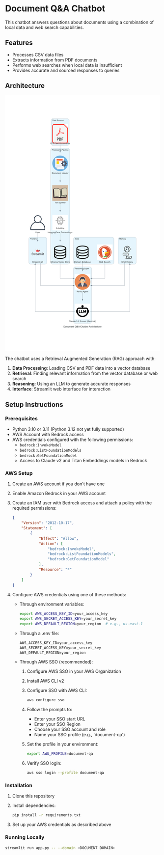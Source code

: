 # Document Q&A Chatbot

This chatbot answers questions about documents using a combination of local data and web search capabilities.

## Features

- Processes CSV data files
- Extracts information from PDF documents
- Performs web searches when local data is insufficient
- Provides accurate and sourced responses to queries

## Architecture

![Architecture Diagram](document_q&a_chatbot_architecture.png)

The chatbot uses a Retrieval Augmented Generation (RAG) approach with:

1. **Data Processing**: Loading CSV and PDF data into a vector database
2. **Retrieval**: Finding relevant information from the vector database or web search
3. **Reasoning**: Using an LLM to generate accurate responses
4. **Interface**: Streamlit web interface for interaction

## Setup Instructions

### Prerequisites

- Python 3.10 or 3.11 (Python 3.12 not yet fully supported)
- AWS Account with Bedrock access
- AWS credentials configured with the following permissions:
  - `bedrock:InvokeModel`
  - `bedrock:ListFoundationModels`
  - `bedrock:GetFoundationModel`
  - Access to Claude v2 and Titan Embeddings models in Bedrock

### AWS Setup

1. Create an AWS account if you don't have one
2. Enable Amazon Bedrock in your AWS account
3. Create an IAM user with Bedrock access and attach a policy with the required permissions:

   ```json
   {
       "Version": "2012-10-17",
       "Statement": [
           {
               "Effect": "Allow",
               "Action": [
                   "bedrock:InvokeModel",
                   "bedrock:ListFoundationModels",
                   "bedrock:GetFoundationModel"
               ],
               "Resource": "*"
           }
       ]
   }
   ```

4. Configure AWS credentials using one of these methods:
   - Through environment variables:

     ```bash
     export AWS_ACCESS_KEY_ID=your_access_key
     export AWS_SECRET_ACCESS_KEY=your_secret_key
     export AWS_DEFAULT_REGION=your_region  # e.g., us-east-1
     ```

   - Through a .env file:

     ```text
     AWS_ACCESS_KEY_ID=your_access_key
     AWS_SECRET_ACCESS_KEY=your_secret_key
     AWS_DEFAULT_REGION=your_region
     ```

   - Through AWS SSO (recommended):
     1. Configure AWS SSO in your AWS Organization
     2. Install AWS CLI v2
     3. Configure SSO with AWS CLI:

        ```bash
        aws configure sso
        ```

     4. Follow the prompts to:
        - Enter your SSO start URL
        - Enter your SSO Region
        - Choose your SSO account and role
        - Name your SSO profile (e.g., 'document-qa')
     5. Set the profile in your environment:

        ```bash
        export AWS_PROFILE=document-qa
        ```

     6. Verify SSO login:

        ```bash
        aws sso login --profile document-qa
        ```

### Installation

1. Clone this repository
2. Install dependencies:

   ```bash
   pip install -r requirements.txt
   ```

3. Set up your AWS credentials as described above

### Running Locally

```bash
streamlit run app.py -- --domain <DOCUMENT DOMAIN>
```
